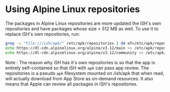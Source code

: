 # Using Alpine Linux repositories
The packages in Alpine Linux repositories are more updated the iSH's own repositories and have packages whose size > 512 MB as well. To use it to replace iSH's own repositories, run:
<!-- Editor's note: 3.13+ is not used due to missing seccomp(2) support -->
 ```sh
grep -v "file:///ish/apk/" /etc/apk/repositories | dd of=/etc/apk/repositories bs=4194304
echo https://dl-cdn.alpinelinux.org/alpine/v3.12/main >> /etc/apk/repositories
echo https://dl-cdn.alpinelinux.org/alpine/v3.12/community >> /etc/apk/repositories
```

Note : The reason why iSH has it's own repositories is so that the app is entirely self-contained so that iSH with `apk` can pass app review. The repositories is a pseudo `apk` filesystem mounted on /ish/apk that when read, will actually download from App Store as on-demand resources. It also means that Apple can review all packages in iSH's repositories.
